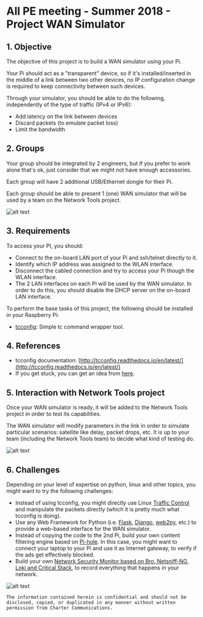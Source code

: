 
# All PE meeting - Summer 2018 - Project WAN Simulator

## 1. Objective

The objective of this project is to build a WAN simulator using your Pi.

Your Pi should act as a "transparent" device, so if it's installed/inserted in the middle of a link between two other devices, no IP configuration change is required to keep connectivity between such devices.

Through your simulator, you should be able to do the following, independently of the type of traffic (IPv4 or IPv6):

* Add latency on the link between devices
* Discard packets (to emulate packet loss)
* Limit the bandwidth

## 2. Groups

Your group should be integrated by 2 engineers, but if you prefer to work alone that's ok, just consider that we might not have enough accessories.

Each group will have 2 additional USB/Ethernet dongle for their Pi.

Each group should be able to present 1 (one) WAN simulator that will be used by a team on the Network Tools project.

![alt text](https://github.com/allPE/Summer2018/blob/master/WanSimulator/All-PE-NT-Fig3.png "WAN Simulator")

## 3. Requirements

To access your PI, you should:

* Connect to the on-board LAN port of your Pi and ssh/telnet directly to it.
* Identify which IP address was assigned to the WLAN interface.
* Disconnect the cabled connection and try to access your Pi though the WLAN interface.
* The 2 LAN interfaces on each Pi will be used by the WAN simulator. In order to do this, you should disable the DHCP server on the on-board LAN interface.

To perform the base tasks of this project, the following should be installed in your Raspberry Pi:

* [tcconfig](https://github.com/thombashi/tcconfig): Simple tc command wrapper tool.

## 4. References

* tcconfig documentation: [http://tcconfig.readthedocs.io/en/latest/](http://tcconfig.readthedocs.io/en/latest/)
* If you get stuck, you can get an idea from [here](http://www.uebi.net/howtos/rpiwanem.htm).

## 5. Interaction with Network Tools project

Once your WAN simulator is ready, it will be added to the Network Tools project in order to test its capabilities.

The WAN simulator will modify parameters in the link in order to simulate particular scenarios: satellite like delay, packet drops, etc. It is up to your team (including the Network Tools team) to decide what kind of testing do.

![alt text](https://github.com/allPE/Summer2018/blob/master/WanSimulator/All-PE-NT-Fig2.png "Network Tools Integration")

## 6. Challenges

Depending on your level of expertise on python, linux and other topics, you might want to try the following challenges:

* Instead of using tcconfig, you might directly use Linux [Traffic Control](https://www.tldp.org/HOWTO/html_single/Traffic-Control-HOWTO/) and manipulate the packets directly (which it is pretty much what tcconfig is doing).
* Use any Web Framework for Python (i.e. [Flask](http://flask.pocoo.org/), [Django](https://www.djangoproject.com/), [web2py](https://github.com/web2py/web2py), etc.) to provide a web-based interface for the WAN simulator.
* Instead of copying the code to the 2nd Pi, build your own content filtering engine based on [Pi-hole](https://pi-hole.net).  In this case, you might want to connect your laptop to your Pi and use it as Internet gateway, to verify if the ads get effectively blocked.
* Build your own [Network Security Monitor based on Bro, Netsniff-NG, Loki and Critical Stack](https://www.sneakymonkey.net/2016/10/30/raspberrypi-nsm/), to record everything that happens in your network.

![alt text](https://github.com/allPE/Summer2018/blob/master/WanSimulator/All-PE-NT-Fig4.png "Pi-hole as ad-blocker")

```
The information contained herein is confidential and should not be disclosed, copied, or duplicated in any manner without written permission from Charter Communications.
```
